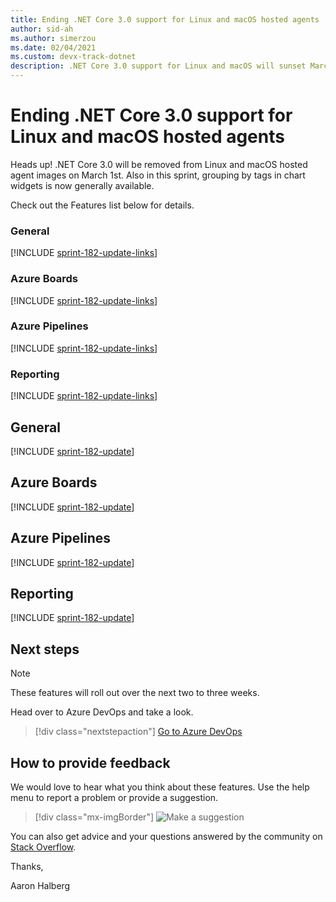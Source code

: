 ```yaml
---
title: Ending .NET Core 3.0 support for Linux and macOS hosted agents
author: sid-ah
ms.author: simerzou
ms.date: 02/04/2021
ms.custom: devx-track-dotnet
description: .NET Core 3.0 support for Linux and macOS will sunset March 1, 2021.
---
```


# Ending .NET Core 3.0 support for Linux and macOS hosted agents

Heads up! .NET Core 3.0 will be removed from Linux and macOS hosted agent images on March 1st. Also in this sprint, grouping by tags in chart widgets is now generally available.

Check out the Features list below for details.

### General

[!INCLUDE [sprint-182-update-links](includes/general/sprint-182-update-links.md)]

### Azure Boards

[!INCLUDE [sprint-182-update-links](includes/boards/sprint-182-update-links.md)]

### Azure Pipelines

[!INCLUDE [sprint-182-update-links](includes/pipelines/sprint-182-update-links.md)]

### Reporting

[!INCLUDE [sprint-182-update-links](includes/reporting/sprint-182-update-links.md)]

## General

[!INCLUDE [sprint-182-update](includes/general/sprint-182-update.md)]

## Azure Boards

[!INCLUDE [sprint-182-update](includes/boards/sprint-182-update.md)]

## Azure Pipelines

[!INCLUDE [sprint-182-update](includes/pipelines/sprint-182-update.md)]

## Reporting 

[!INCLUDE [sprint-182-update](includes/reporting/sprint-182-update.md)]

## Next steps

> [!NOTE]
> These features will roll out over the next two to three weeks.

Head over to Azure DevOps and take a look.

> [!div class="nextstepaction"] 
> [Go to Azure DevOps](https://go.microsoft.com/fwlink/?LinkId=307137&campaign=o~msft~docs~product-vsts~release-notes)

## How to provide feedback

We would love to hear what you think about these features. Use the help menu to report a problem or provide a suggestion.

> [!div class="mx-imgBorder"] 
> ![Make a suggestion](../media/make-a-suggestion.png)

You can also get advice and your questions answered by the community on [Stack Overflow](https://stackoverflow.com/questions/tagged/azure-devops).

Thanks,

Aaron Halberg
